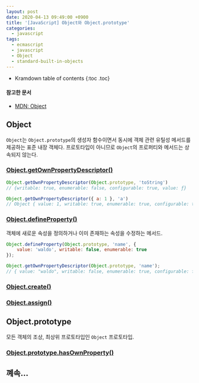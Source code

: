 ```yaml
---
layout: post
date: 2020-04-13 09:49:00 +0900
title: '[JavaScript] Object와 Object.prototype'
categories:
  - javascript
tags:
  - ecmascript
  - javascript
  - Object
  - standard-built-in-objects
---
```


* Kramdown table of contents
{:toc .toc}

#### 참고한 문서

- [MDN: Object](https://developer.mozilla.org/en-US/docs/Web/JavaScript/Reference/Global_Objects/Object)

## Object

`Object`는 `Object.prototype`의 생성자 함수이면서 동시에 객체 관련 유틸성 메서드를 제공하는 표준 내장 객체다. 프로토타입이 아니므로 `Object`의 프로퍼티와 메서드는 상속되지 않는다.

### [Object.getOwnPropertyDescriptor()](https://developer.mozilla.org/en-US/docs/Web/JavaScript/Reference/Global_Objects/Object/getOwnPropertyDescriptor)

```js
Object.getOwnPropertyDescriptor(Object.prototype, 'toString')
// {writable: true, enumerable: false, configurable: true, value: ƒ}

Object.getOwnPropertyDescriptor({ a: 1 }, 'a')
// Object { value: 1, writable: true, enumerable: true, configurable: true }
```

### [Object.defineProperty()](https://developer.mozilla.org/en-US/docs/Web/JavaScript/Reference/Global_Objects/Object/defineProperty)

객체에 새로운 속성을 정의하거나 이미 존재하는 속성을 수정하는 메서드.

```js
Object.defineProperty(Object.prototype, 'name', {
    value: 'waldo', writable: false, enumerable: true
});

Object.getOwnPropertyDescriptor(Object.prototype, 'name');
// { value: "waldo", writable: false, enumerable: true, configurable: false }
```

### [Object.create()](https://developer.mozilla.org/en-US/docs/Web/JavaScript/Reference/Global_Objects/Object/create#Classical_inheritance_with_Object.create)

### [Object.assign()](https://developer.mozilla.org/en-US/docs/Web/JavaScript/Reference/Global_Objects/Object/assign)

## Object.prototype

모든 객체의 조상, 최상위 프로토타입인 `Object` 프로토타입.

### [Object.prototype.hasOwnProperty()](https://developer.mozilla.org/en-US/docs/Web/JavaScript/Reference/Global_Objects/Object/hasOwnProperty)

## 꼐속...

